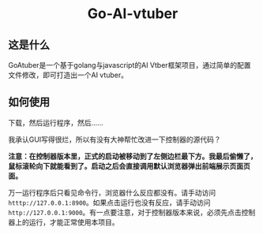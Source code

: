 <div style="text-align: center;">
  <h1>Go-AI-vtuber</h1>
</div>

## 这是什么
GoAtuber是一个基于golang与javascript的AI Vtber框架项目，通过简单的配置文件修改，即可打造出一个AI vtuber。

## 如何使用
下载，然后运行程序，然后......

我承认GUI写得很烂，所以有没有大神帮忙改进一下控制器的源代码？

**注意：在控制器版本里，正式的启动被移动到了左侧边栏最下方。我最后偷懒了，鼠标滚轮向下就能看到了。启动之后会直接调用默认浏览器弹出前端展示页面页面。**

万一运行程序后只看见命令行，浏览器什么反应都没有。请手动访问`htttp://127.0.0.1:8900`。如果点击运行也没有反应，请手动访问`http://127.0.0.1:9000`。有一点要注意，对于控制器版本来说，必须先点击控制器上的运行，才能正常使用本项目。
